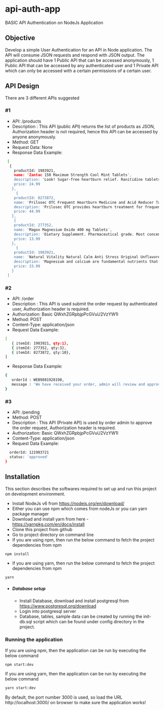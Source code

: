 # api-auth-app
BASIC API Authentication on NodeJs Application

## Objective
Develop a simple User Authentication for an API in Node application. The API will consume JSON requests and respond with JSON output. The application should have 1 Public API that can be accessed anonymously, 1 Public API that can be accessed by any authenticated user and 1 Private API which can only be accessed with a certain permissions of a certain user. 

## API Design

There are 3 different APIs suggested

 ### #1
 - API: /products
 - Description : This API (public API) returns the list of products as JSON, Authorization header is    not required, hence this API can be  accessed by anyone anonymously.
 - Method: GET
 - Request Data: None
 - Response Data Example:
```sh
 [
  {
	productId: 1983921,
	name: 'Zantac 150 Maximum Strength Cool Mint Tablets',
	description: 'Look! Sugar-free heartburn relief. Ranitidine tablets 150 mg. Prevents & relieves heartburn associated with acid indigestion & sour stomach. Easy to swallow with water. '
	price: 24.99
   },
     {
	productId: 8273872,
	name: 'Prilosec OTC Frequent Heartburn Medicine and Acid Reducer Tablets, 28CT',
	description: 'Prilosec OTC provides heartburn treatment for frequent heartburn that occurs 2 or more days a week'
	price: 44.99
   },
    {
	productId: 277352,
	name: 'Magox Magnesium Oxide 400 mg Tablets',
	description: 'Dietary Supplement. Pharmaceutical grade. Most concentrated form of magnesium. Just one dose delivers over 120% of the daily value. Doctor recommended. Sugar and gluten-free.'
	price: 13.99
   },
     {
	productId: 1983921,
	name: 'Natural Vitality Natural Calm Anti Stress Original Unflavored Liquid Drink 350mg, 16 OZ',
	description: 'Magnesium and calcium are fundamental nutrients that need to be in balance with each other in order for you to fully experience good health. Their importance on a cellular level is critical. '
	price: 33.99
   }
 ]
```
### #2
 - API: /order
 - Description : This API is used submit the order request by authenticated user, Authorization header is required.
 - Authorization: Basic QWxhZGRpbjpPcGVuU2VzYW1l
 - Method: POST
 - Content-Type: application/json
 - Request Data Example: 
 ```sh
 [
	{ itemId: 1983921, qty:1},
	{ itemId: 277352, qty:3},
	{ itemId: 8273872, qty:10},
 ]
```
 - Response Data Example:
 ```sh
{
	orderId : WEB9881928198,
	message : 'We have received your order, admin will review and approve the order for the shipment'
 }
```
 
 
 ### #3
 - API: /pending
 - Method: POST
 - Description : This API (Private API) is used by order admin to approve the order request, Authorization header is required.
 - Authorization: Basic QWxhZGRpbjpPcGVuU2VzYW1l
 - Content-Type: application/json
 - Request Data Example:
 ```sh {
   orderId: 121983721
   status: 'approved'
 }
```
## Installation

This section describes the softwares required to set up and run this project on development environment.

- Install NodeJs v6 from https://nodejs.org/en/download/
- Either you can use npm which comes from nodeJs or you can yarn package manager
- Download and install yarn from here - https://yarnpkg.com/en/docs/install
- Clone this project from github
- Go to project directory on command line
- If you are using npm, then run the below command to fetch the project dependencies from npm
 ```sh
 npm install
```
- If you are using yarn, then run the below command to fetch the project dependencies from npm
```sh
yarn
```
 - ##### Database setup
    - Install Database, download and install postgresql from https://www.postgresql.org/download
    - Login into postgresql server
     - Database, tables, sample data can be created by running the init-db.sql script which can be found under config directory in the project.

### Running the application
If you are using npm, then the application can be run by executing the below command
```sh
npm start:dev
```
If you are using yarn,  then the application can be run by executing the below command
```sh
yarn start:dev
```
By default, the port number 3000 is used, so load the URL http://localhost:3000/ on browser to make sure the application works!



